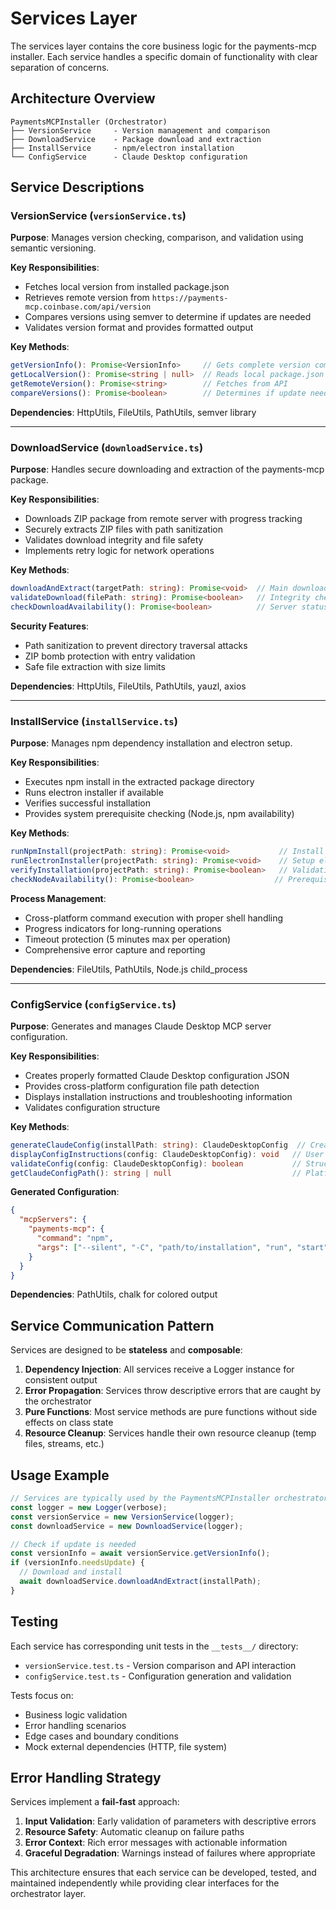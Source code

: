 # Services Layer

The services layer contains the core business logic for the payments-mcp installer. Each service handles a specific domain of functionality with clear separation of concerns.

## Architecture Overview

```
PaymentsMCPInstaller (Orchestrator)
├── VersionService     - Version management and comparison
├── DownloadService    - Package download and extraction  
├── InstallService     - npm/electron installation
└── ConfigService      - Claude Desktop configuration
```

## Service Descriptions

### VersionService (`versionService.ts`)

**Purpose**: Manages version checking, comparison, and validation using semantic versioning.

**Key Responsibilities**:
- Fetches local version from installed package.json
- Retrieves remote version from `https://payments-mcp.coinbase.com/api/version`
- Compares versions using semver to determine if updates are needed
- Validates version format and provides formatted output

**Key Methods**:
```typescript
getVersionInfo(): Promise<VersionInfo>     // Gets complete version comparison
getLocalVersion(): Promise<string | null>  // Reads local package.json
getRemoteVersion(): Promise<string>        // Fetches from API
compareVersions(): Promise<boolean>        // Determines if update needed
```

**Dependencies**: HttpUtils, FileUtils, PathUtils, semver library

---

### DownloadService (`downloadService.ts`)

**Purpose**: Handles secure downloading and extraction of the payments-mcp package.

**Key Responsibilities**:
- Downloads ZIP package from remote server with progress tracking
- Securely extracts ZIP files with path sanitization
- Validates download integrity and file safety
- Implements retry logic for network operations

**Key Methods**:
```typescript
downloadAndExtract(targetPath: string): Promise<void>  // Main download flow
validateDownload(filePath: string): Promise<boolean>   // Integrity check
checkDownloadAvailability(): Promise<boolean>          // Server status
```

**Security Features**:
- Path sanitization to prevent directory traversal attacks
- ZIP bomb protection with entry validation
- Safe file extraction with size limits

**Dependencies**: HttpUtils, FileUtils, PathUtils, yauzl, axios

---

### InstallService (`installService.ts`)

**Purpose**: Manages npm dependency installation and electron setup.

**Key Responsibilities**:
- Executes npm install in the extracted package directory
- Runs electron installer if available
- Verifies successful installation
- Provides system prerequisite checking (Node.js, npm availability)

**Key Methods**:
```typescript
runNpmInstall(projectPath: string): Promise<void>           // Install dependencies
runElectronInstaller(projectPath: string): Promise<void>    // Setup electron
verifyInstallation(projectPath: string): Promise<boolean>   // Validation
checkNodeAvailability(): Promise<boolean>                  // Prerequisite check
```

**Process Management**:
- Cross-platform command execution with proper shell handling
- Progress indicators for long-running operations
- Timeout protection (5 minutes max per operation)
- Comprehensive error capture and reporting

**Dependencies**: FileUtils, PathUtils, Node.js child_process

---

### ConfigService (`configService.ts`)

**Purpose**: Generates and manages Claude Desktop MCP server configuration.

**Key Responsibilities**:
- Creates properly formatted Claude Desktop configuration JSON
- Provides cross-platform configuration file path detection
- Displays installation instructions and troubleshooting information
- Validates configuration structure

**Key Methods**:
```typescript
generateClaudeConfig(installPath: string): ClaudeDesktopConfig  // Create config
displayConfigInstructions(config: ClaudeDesktopConfig): void   // User guidance
validateConfig(config: ClaudeDesktopConfig): boolean           // Structure check
getClaudeConfigPath(): string | null                           // Platform paths
```

**Generated Configuration**:
```json
{
  "mcpServers": {
    "payments-mcp": {
      "command": "npm",
      "args": ["--silent", "-C", "path/to/installation", "run", "start"],
    }
  }
}
```

**Dependencies**: PathUtils, chalk for colored output

## Service Communication Pattern

Services are designed to be **stateless** and **composable**:

1. **Dependency Injection**: All services receive a Logger instance for consistent output
2. **Error Propagation**: Services throw descriptive errors that are caught by the orchestrator
3. **Pure Functions**: Most service methods are pure functions without side effects on class state
4. **Resource Cleanup**: Services handle their own resource cleanup (temp files, streams, etc.)

## Usage Example

```typescript
// Services are typically used by the PaymentsMCPInstaller orchestrator
const logger = new Logger(verbose);
const versionService = new VersionService(logger);
const downloadService = new DownloadService(logger);

// Check if update is needed
const versionInfo = await versionService.getVersionInfo();
if (versionInfo.needsUpdate) {
  // Download and install
  await downloadService.downloadAndExtract(installPath);
}
```

## Testing

Each service has corresponding unit tests in the `__tests__/` directory:

- `versionService.test.ts` - Version comparison and API interaction
- `configService.test.ts` - Configuration generation and validation

Tests focus on:
- Business logic validation
- Error handling scenarios  
- Edge cases and boundary conditions
- Mock external dependencies (HTTP, file system)

## Error Handling Strategy

Services implement a **fail-fast** approach:

1. **Input Validation**: Early validation of parameters with descriptive errors
2. **Resource Safety**: Automatic cleanup on failure paths
3. **Error Context**: Rich error messages with actionable information
4. **Graceful Degradation**: Warnings instead of failures where appropriate

This architecture ensures that each service can be developed, tested, and maintained independently while providing clear interfaces for the orchestrator layer.
